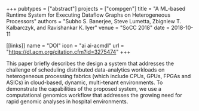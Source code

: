 +++
pubtypes = ["abstract"]
projects = ["compgen"]
title = "A ML-based Runtime System for Executing Dataflow Graphs on Heterogeneous Processors"
authors = "Subho S. Banerjee, Steve Lumetta, Zbigniew T. Kalbarczyk, and Ravishankar K. Iyer"
venue = "SoCC 2018"
date = 2018-10-11

[[links]]
  name = "DOI"
  icon = "ai ai-acmdl"
  url = "https://dl.acm.org/citation.cfm?id=3275474"
+++

This paper briefly describes the design a system that addresses the challenge of scheduling
distributed data-analytics workloads on heterogeneous processing fabrics (which include CPUs, GPUs,
FPGAs and ASICs) in cloud-based, dynamic, multi-tenant environments. To demonstrate the capabilities
of the proposed system, we use a computational genomics workflow that addresses the growing need for
rapid genomic analyses in hospital environments.
